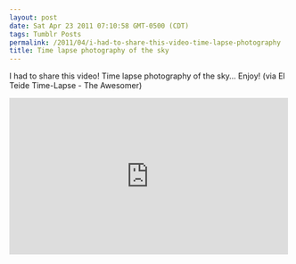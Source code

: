```yaml
---
layout: post
date: Sat Apr 23 2011 07:10:58 GMT-0500 (CDT)
tags: Tumblr Posts
permalink: /2011/04/i-had-to-share-this-video-time-lapse-photography
title: Time lapse photography of the sky
---
```


I had to share this video! Time lapse photography of the sky&hellip; Enjoy! (via El Teide Time-Lapse - The Awesomer)

<iframe src="https://player.vimeo.com/video/22439234?title=0&amp;byline=0&amp;portrait=0" width="500" height="281" frameborder="0" title="The Mountain" webkitallowfullscreen="" mozallowfullscreen="" allowfullscreen=""></iframe>
